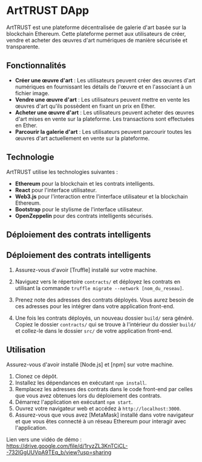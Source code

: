 # ArtTRUST DApp

ArtTRUST est une plateforme décentralisée de galerie d'art basée sur la blockchain Ethereum. Cette plateforme permet aux utilisateurs de créer, vendre et acheter des œuvres d'art numériques de manière sécurisée et transparente.

## Fonctionnalités

- **Créer une œuvre d'art** : Les utilisateurs peuvent créer des œuvres d'art numériques en fournissant les détails de l'œuvre et en l'associant à un fichier image.
- **Vendre une œuvre d'art** : Les utilisateurs peuvent mettre en vente les œuvres d'art qu'ils possèdent en fixant un prix en Ether.
- **Acheter une œuvre d'art** : Les utilisateurs peuvent acheter des œuvres d'art mises en vente sur la plateforme. Les transactions sont effectuées en Ether.
- **Parcourir la galerie d'art** : Les utilisateurs peuvent parcourir toutes les œuvres d'art actuellement en vente sur la plateforme.

## Technologie

ArtTRUST utilise les technologies suivantes :

- **Ethereum** pour la blockchain et les contrats intelligents.
- **React** pour l'interface utilisateur.
- **Web3.js** pour l'interaction entre l'interface utilisateur et la blockchain Ethereum.
- **Bootstrap** pour le stylisme de l'interface utilisateur.
- **OpenZeppelin** pour des contrats intelligents sécurisés.

## Déploiement des contrats intelligents

## Déploiement des contrats intelligents

1. Assurez-vous d'avoir [Truffle] installé sur votre machine.
2. Naviguez vers le répertoire `contracts/` et déployez les contrats en utilisant la commande `truffle migrate --network [nom_du_reseau]`.
3. Prenez note des adresses des contrats déployés. Vous aurez besoin de ces adresses pour les intégrer dans votre application front-end.


4. Une fois les contrats déployés, un nouveau dossier `build/` sera généré. Copiez le dossier `contracts/` qui se trouve à l'intérieur du dossier `build/` et collez-le dans le dossier `src/` de votre application front-end.


## Utilisation

Assurez-vous d'avoir installé [Node.js] et [npm] sur votre machine.

1. Clonez ce dépôt.
2. Installez les dépendances en exécutant `npm install`.
3. Remplacez les adresses des contrats dans le code front-end par celles que vous avez obtenues lors du déploiement des contrats.
4. Démarrez l'application en exécutant `npm start`.
5. Ouvrez votre navigateur web et accédez à `http://localhost:3000`.
6. Assurez-vous que vous avez [MetaMask] installé dans votre navigateur et que vous êtes connecté à un réseau Ethereum pour interagir avec l'application.

Lien vers une vidéo de démo :
https://drive.google.com/file/d/1ryzZL3KnTCiCL--732IGgUUVpA9TEq_b/view?usp=sharing